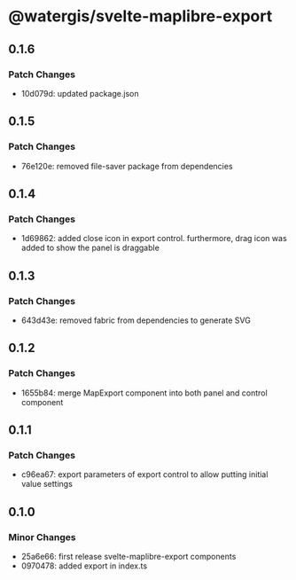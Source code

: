 # @watergis/svelte-maplibre-export

## 0.1.6

### Patch Changes

- 10d079d: updated package.json

## 0.1.5

### Patch Changes

- 76e120e: removed file-saver package from dependencies

## 0.1.4

### Patch Changes

- 1d69862: added close icon in export control. furthermore, drag icon was added to show the panel is draggable

## 0.1.3

### Patch Changes

- 643d43e: removed fabric from dependencies to generate SVG

## 0.1.2

### Patch Changes

- 1655b84: merge MapExport component into both panel and control component

## 0.1.1

### Patch Changes

- c96ea67: export parameters of export control to allow putting initial value settings

## 0.1.0

### Minor Changes

- 25a6e66: first release svelte-maplibre-export components
- 0970478: added export in index.ts
